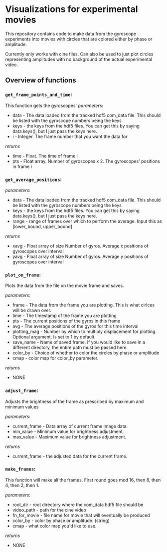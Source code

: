 # Visualizations for experimental movies	

This repository contains code to make data from the gyroscope experiments into movies with circles that are colored either by phase or amplitude. 

Currently only works with cine files.  Can also be used to just plot circles representing amplitudes with no background of the actual experimental video. 

## Overview of functions

### `get_frame_points_and_time`: 
This function gets the gyroscopes'
*parameters*:
* data - The data loaded from the tracked hdf5 com_data file.  This should be listed with the gyroscope numbers being the keys
* keys - the keys from the hdf5 files.  You can get this by saying data.keys(), but I just pass the keys here.
* i - Integer. The frame number that you want the data for

*returns*
* time - Float. The time of frame i
* pts - Float array.  Number of gyroscopes x 2. The gyroscopes' positions in frame i

### `get_average_positions`: 

*parameters*:
* data - The data loaded from the tracked hdf5 com_data file.  This should be listed with the gyroscope numbers being the keys
* keys - the keys from the hdf5 files.  You can get this by saying data.keys(), but I just pass the keys here.
* range - range of frames over which to perform the average. Input this as [lower_bound, upper_bound]

*returns*
* xavg - Float array of size Number of gyros.  Average x positions of gyroscopes over interval
* yavg - Float array of size Number of gyros.  Average y positions of gyroscopes over interval

### `plot_on_frame`:
Plots the data from the file on the movie frame and saves.

*parameters*:
* frame - The data from the frame you are plotting.  This is what cirlces will be drawn over.
* time - The timestamp of the frame you are plotting
* pts - The current positions of the gyros in this frame
* avg - The average positions of the gyros for this time interval
* plotting_mag - Number by which to multiply displacement for plotting. Optional argument.  Is set to 1 by default.
* save_name - Name of saved frame.  If you would like to save in a different directory, the entire path must be passed here.
* color_by - Choice of whether to color the circles by phase or amplitude
* cmap - color map for color_by parameter.

*returns*
* NONE

### `adjust_frame`:
Adjusts the brightness of the frame as prescribed by maximum and minimum values

*parameters*:
* current_frame - Data array of current frame image data.
* min_value - Minimum value for brightness adjustment.
* max_value - Maximum value for brightness adjustment.

*returns*
* current_frame - the adjusted data for the current frame.

### `make_frames`: 
This function will make all the frames.  First round goes mod 16, then 8, then 4, then 2, then 1.

*parameters*:
* root_dir - root directory where the com_data hdf5 file should be
* video_path - path for the cine video
* fn_for_movie - file name for movie that will eventually be produced
* color_by - color by phase or amplitude. (string)
* cmap - what color map you'd like to use.

*returns*
* NONE